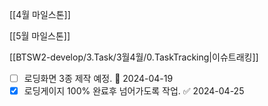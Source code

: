 
[[4월 마일스톤]]

[[5월 마일스톤]]


[[BTSW2-develop/3.Task/3월4월/0.TaskTracking|이슈트래킹]] 


- [ ] 로딩화면 3종 제작 예정. 🛫 2024-04-19 
- [x] 로딩게이지 100% 완료후 넘어가도록 작업. ✅ 2024-04-25